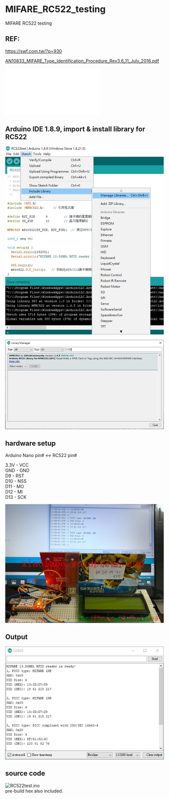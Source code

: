 # MIFARE_RC522_testing
MIFARE RC522 testing  
  
    
## REF:
https://swf.com.tw/?p=930

[AN10833_MIFARE_Type_Identification_Procedure_Rev3.6_11_July_2016.pdf](AN10833_MIFARE_Type_Identification_Procedure_Rev3.6_11_July_2016.pdf)  
  
![MFRC522_Standard_performance_MIFARE_and_NTAG_frontend_Rev3.9_27_April_2016.pdf](MFRC522_Standard_performance_MIFARE_and_NTAG_frontend_Rev3.9_27_April_2016.pdf)  
  
  
## Arduino IDE 1.8.9, import & install library for RC522

![xiaolaba_MIFARE_RC522_testing_add_library.jpg](xiaolaba_MIFARE_RC522_testing_add_library.jpg)  

![xiaolaba_MIFARE_RC522_testing_install_library.jpg](xiaolaba_MIFARE_RC522_testing_install_library.jpg)
  
    
  
  

## hardware setup  
  
Arduino Nano pin# <-> RC522 pin#

3.3V - VCC  
GND - GND  
D9 - RST  
D10 - NSS  
D11 - MO  
D12 - MI  
D13 - SCK  

![xiaolaba_MIFARE_RC522_testing.jpg](xiaolaba_MIFARE_RC522_testing.jpg)  
  
  
    
## Output  
![xiaolaba_MIFARE_RC522_testing_output.jpg](xiaolaba_MIFARE_RC522_testing_output.jpg)

## source code  
![RC522test.ino](RC522test.ino)  
pre-build hex also included.

